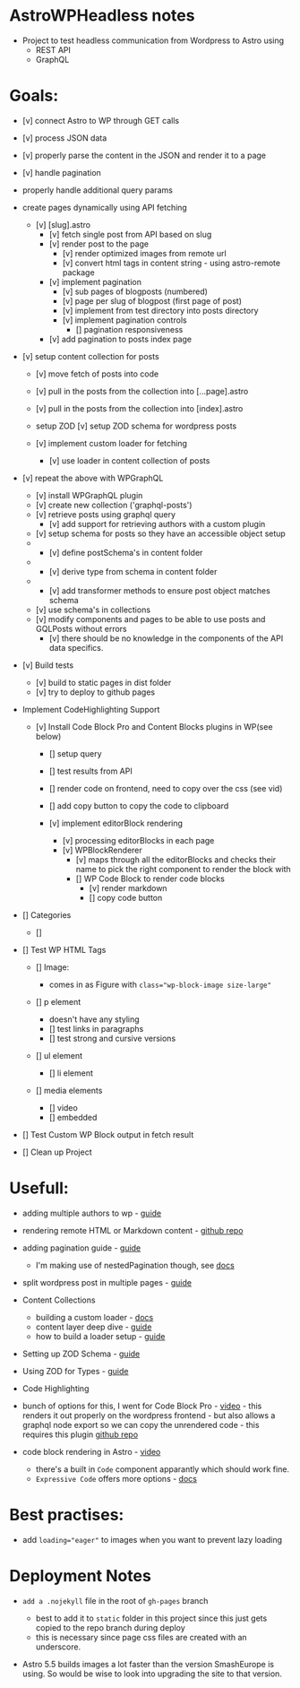 # AstroWPHeadless notes
- Project to test headless communication from Wordpress to Astro using 
  - REST API
  - GraphQL

# Goals:
- [v] connect Astro to WP through GET calls
- [v] process JSON data
- [v] properly parse the content in the JSON and render it to a page
- [v] handle pagination
- properly handle additional query params

- create pages dynamically using API fetching
  - [v] [slug].astro 
    - [v] fetch single post from API based on slug
    - [v] render post to the page
      - [v] render optimized images from remote url
      - [v] convert html tags in content string - using astro-remote package
    - [v] implement pagination
      - [v] sub pages of blogposts (numbered) 
      - [v] page per slug of blogpost (first page of post)
      - [v] implement from test directory into posts directory
      - [v] implement pagination controls
        - [] pagination responsiveness
    - [v] add pagination to posts index page
      
- [v] setup content collection for posts
  - [v] move fetch of posts into code
  - [v] pull in the posts from the collection into [...page].astro
  - [v] pull in the posts from the collection into [index].astro
  - setup ZOD
    [v] setup ZOD schema for wordpress posts

  - [v] implement custom loader for fetching
    - [v] use loader in content collection of posts


- [v] repeat the above with WPGraphQL
  - [v] install WPGraphQL plugin
  - [v] create new collection ('graphql-posts')
  - [v] retrieve posts using graphql query
    - [v] add support for retrieving authors with a custom plugin
  - [v] setup schema for posts so they have an accessible object setup
  - - [v] define postSchema's in content folder
  - - [v] derive type from schema in content folder
  - - [v] add transformer methods to ensure post object matches schema
  - [v] use schema's in collections
  - [v] modify components and pages to be able to use posts and GQLPosts without errors
    - [v] there should be no knowledge in the components of the API data specifics.
  

- [v] Build tests
  - [v] build to static pages in dist folder
  - [v] try to deploy to github pages

- Implement CodeHighlighting Support
  - [v] Install Code Block Pro and Content Blocks plugins in WP(see below)
    - [] setup query
    - [] test results from API
    - [] render code on frontend, need to copy over the css (see vid)
    - [] add copy button to copy the code to clipboard
     
    - [v] implement editorBlock rendering
      - [v] processing editorBlocks in each page
      - [v] WPBlockRenderer
        - [v] maps through all the editorBlocks and checks their name to pick the right component to render the block with
        - [] WP Code Block to render code blocks
          - [v] render markdown
          - [] copy code button 

- [] Categories
  - [] 

- [] Test WP HTML Tags
  - [] Image: 
    - comes in as Figure with `class="wp-block-image size-large"`
  - [] p element
    - doesn't have any styling
    - [] test links in paragraphs
    - [] test strong and cursive versions
  
  - [] ul element
    - []  li element
  - [] media elements
    - [] video
    - [] embedded

- [] Test Custom WP Block output in fetch result



- [] Clean up Project
 



# Usefull:
- adding multiple authors to wp - [guide](https://rankmath.com/blog/add-multiple-authors-for-posts/)

- rendering remote HTML or Markdown content - [github repo](https://github.com/natemoo-re/astro-remote) 

- adding pagination guide - [guide](https://fullstackdigital.io/blog/headless-wordpress-with-astro-part-2-pagination-and-tags-support/)
  - I'm making use of nestedPagination though, see [docs](https://docs.astro.build/en/guides/routing/#nested-pagination)

- split wordpress post in multiple pages - [guide](https://www.wpbeginner.com/wp-tutorials/how-to-split-wordpress-posts-into-multiple-pages/)

- Content Collections
  - building a custom loader - [docs](https://docs.astro.build/en/guides/content-collections/)
  - content layer deep dive - [guide](https://astro.build/blog/content-layer-deep-dive/)
  - how to build a loader setup - [guide](https://nuro.dev/posts/how_to_build_an_astro_collection_loader/)

- Setting up ZOD Schema - [guide](https://andrewkepson.com/blog/headless-wordpress/build-time-astro-content-layer-api/)
- Using ZOD for Types - [guide](https://www.allthingstypescript.dev/p/using-zod-schemas-as-source-of-truth)

- Code Highlighting
- bunch of options for this, I went for Code Block Pro - [video](https://www.youtube.com/watch?v=gvYWfY4jrnc)
      - this renders it out properly on the wordpress frontend 
      - but also allows a graphql node export so we can copy the unrendered code 
        - this requires this plugin [github repo](https://github.com/wpengine/wp-graphql-content-blocks?tab=readme-ov-file)
- code block rendering in Astro - [video](https://www.youtube.com/watch?v=47qChv5YKOs)
  - there's a built in `Code` component apparantly which should work fine.
  - `Expressive Code` offers more options - [docs](https://expressive-code.com/key-features/code-component/)

# Best practises:
- add `loading="eager"` to images when you want to prevent lazy loading

# Deployment Notes
- `add a .nojekyll` file in the root of `gh-pages` branch
  - best to add it to `static` folder in this project since this just gets copied to the repo branch during deploy
  - this is necessary since page css files are created with an underscore.

- Astro 5.5 builds images a lot faster than the version SmashEurope is using. So would be wise to look into upgrading the site to that version.



